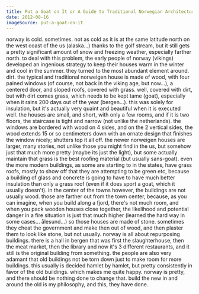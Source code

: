 ```yaml
---
title: Put a Goat on It or A Guide to Traditional Norwegian Architecture
date: 2012-08-16
imageSource: put-a-goat-on-it
---
```


norway is cold. sometimes. not as cold as it is at the same latitude north on the west coast of the us (alaska...) thanks to the golf stream, but it still gets a pretty significant amount of snow and freezing weather, especially farther north. to deal with this problem, the early people of norway (vikings) developed an ingenious strategy to keep their houses warm in the winter and cool in the summer. they turned to the most abundant element around. dirt. the typical and traditional norweigen house is made of wood, with four pained windows (of course, not back in the viking age, but now...), a centered door, and sloped roofs, covered with grass. well, covered with dirt, but with dirt comes grass, which needs to be kept tame (goat), especially when it rains 200 days out of the year (bergen...). this was solely for insulation, but it's actually very quaint and beautiful when it is executed well. the houses are small, and short, with only a few rooms, and if it is two floors, the staircase is tight and narrow (not unlike the netherlands). the windows are bordered with wood on 4 sides, and on the 2 vertical sides, the wood extends 15 or so centimeters down with an ornate design that finishes the window nicely; shutters top it all off. the newer norweigen houses are larger, many stories, not unlike those you might find in the us, but somehow just that much more pretty (maybe its just the light), but some actually maintain that grass is the best roofing material (but usually sans-goat). even the more modern buildings, as some are starting to in the states, have grass roofs, mostly to show off that they are attempting to be green etc, because a building of glass and concrete is going to have to have much better insulation than only a grass roof (even if it does sport a goat, which it usually doesn't). in the center of the towns however, the buildings are not usually wood. those are farther out from the town center, because, as you can imagine, when you build along a fjord, there's not much room, and when you pack wooden houses close together, the likelihood and potential danger in a fire situation is just that much higher (learned the hard way in some cases... ålesund...) so those houses are made of stone. sometimes they cheat the government and make then out of wood, and then plaster them to look like stone, but not usually. norway is all about repurposing buildings. there is a hall in bergen that was first the slaughterhouse, then the meat market, then the library and now it's 3 different restaurants, and it still is the original building from something. the people are also very adamant that old buildings not be torn down just to make room for more buildings. this usually is decided hamlet by hamlet, but pretty consistently in favor of the old buildings. which makes me quite happy. norway is pretty, and there should be nothing done to change that. build the new in and around the old is my philosophy, and this, they have done.